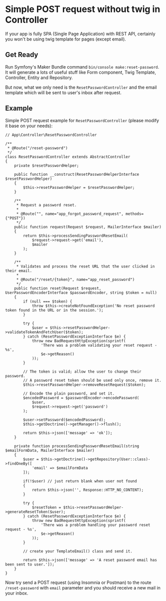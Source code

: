 # Simple POST request without twig in Controller

If your app is fully SPA (Single Page Application) with REST API, certainly you won't be using twig template for pages (except email).

## Get Ready

Run Symfony's Maker Bundle command `bin/console make:reset-password`. It will generate a lots of useful stuff like Form component, Twig Template, Controller, Entity and Repository.

But now, what we only need is the `ResetPasswordController` and the email template which will be sent to user's inbox after request.

## Example

Simple POST request example for `ResetPasswordController` (please modify it base on your needs):

```
// App\Controller\ResetPasswordController

/**
 * @Route("/reset-password")
 */
class ResetPasswordController extends AbstractController
{
    private $resetPasswordHelper;

    public function __construct(ResetPasswordHelperInterface $resetPasswordHelper)
    {
        $this->resetPasswordHelper = $resetPasswordHelper;
    }

    /**
     * Request a password reset.
     *
     * @Route("", name="app_forgot_password_request", methods={"POST"})
     */
    public function request(Request $request, MailerInterface $mailer)
    {
        return $this->processSendingPasswordResetEmail(
            $request->request->get('email'),
            $mailer
        );
    }

    /**
     * Validates and process the reset URL that the user clicked in their email.
     *
     * @Route("/reset/{token}", name="app_reset_password")
     */
    public function reset(Request $request, UserPasswordEncoderInterface $passwordEncoder, string $token = null)
    {
        if (null === $token) {
            throw $this->createNotFoundException('No reset password token found in the URL or in the session.');
        }

        try {
            $user = $this->resetPasswordHelper->validateTokenAndFetchUser($token);
        } catch (ResetPasswordExceptionInterface $e) {
            throw new BadRequestHttpException(sprintf(
                'There was a problem validating your reset request - %s',
                $e->getReason()
            ));
        }

        // The token is valid; allow the user to change their password.
        // A password reset token should be used only once, remove it.
        $this->resetPasswordHelper->removeResetRequest($token);

        // Encode the plain password, and set it.
        $encodedPassword = $passwordEncoder->encodePassword(
            $user,
            $request->request->get('password')
        );

        $user->setPassword($encodedPassword);
        $this->getDoctrine()->getManager()->flush();

        return $this->json(['message' => 'ok']);
    }

    private function processSendingPasswordResetEmail(string $emailFormData, MailerInterface $mailer)
    {
        $user = $this->getDoctrine()->getRepository(User::class)->findOneBy([
            'email' => $emailFormData
        ]);

        if(!$user) // just return blank when user not found
        {
            return $this->json('', Response::HTTP_NO_CONTENT);
        }

        try {
            $resetToken = $this->resetPasswordHelper->generateResetToken($user);
        } catch (ResetPasswordExceptionInterface $e) {
            throw new BadRequestHttpException(sprintf(
                'There was a problem handling your password reset request - %s',
                $e->getReason()
            ));
        }

        // create your TemplateEmail() class and send it.

        return $this->json(['message' => 'A reset password email has been sent to user.']);
    }
}
```

Now try send a POST request (using Insomnia or Postman) to the route `/reset-password` with `email` parameter and you should receive a new mail in your inbox.



